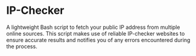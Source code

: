 # IP-Checker
A lightweight Bash script to fetch your public IP address from multiple online sources. This script makes use of reliable IP-checker websites to ensure accurate results and notifies you of any errors encountered during the process.
